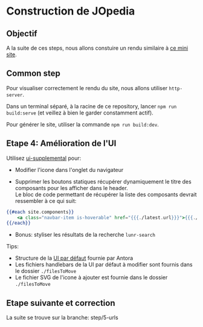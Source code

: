 # Construction de JOpedia

## Objectif

A la suite de ces steps, nous allons constuire un rendu similaire à [ce mini site](https://benjaminparisel.github.io/jopedia/).

## Common step

Pour visualiser correctement le rendu du site, nous allons utiliser `http-server`.

Dans un terminal séparé, à la racine de ce repository, lancer `npm run build:serve` (et veillez à bien le garder constamment actif).

Pour générer le site, utiliser la commande `npm run build:dev`.

## Etape 4: Amélioration de l'UI

Utilisez [ui-supplemental](https://docs.antora.org/antora/latest/playbook/ui-supplemental-files/) pour:

- Modifier l'icone dans l'onglet du navigateur

- Supprimer les boutons statiques récupérer dynamiquement le titre des composants pour les afficher dans le header.  
Le bloc de code permettant de récupérer la liste des composants devrait ressembler à ce qui suit:
```handlebars
{{#each site.components}}
    <a class="navbar-item is-hoverable" href="{{{./latest.url}}}">{{{./title}}}</a>
{{/each}}
```

- Bonus: styliser les résultats de la recherche `lunr-search` 

Tips:

- Structure de la [UI par défaut](https://gitlab.com/antora/antora-ui-default/-/tree/master/src?ref_type=heads) fournie par Antora
- Les fichiers handlebars de la UI par défaut à modifier sont fournis dans le dossier `./filesToMove`
- Le fichier SVG de l'icone à ajouter est fournie dans le dossier `./filesToMove`

## Etape suivante et correction

La suite se trouve sur la branche: step/5-urls
